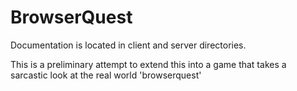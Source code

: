 BrowserQuest
============

Documentation is located in client and server directories.

This is a preliminary attempt to extend this into a game that takes a sarcastic look at the real world 'browserquest'